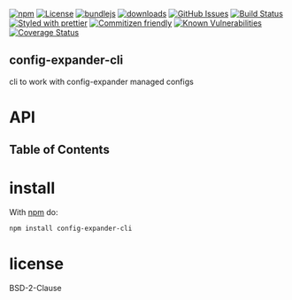 [![npm](https://img.shields.io/npm/v/config-expander-cli.svg)](https://www.npmjs.com/package/config-expander-cli)
[![License](https://img.shields.io/badge/License-0BSD-blue.svg)](https://spdx.org/licenses/0BSD.html)
[![bundlejs](https://deno.bundlejs.com/?q=config-expander-cli\&badge=detailed)](https://bundlejs.com/?q=config-expander-cli)
[![downloads](http://img.shields.io/npm/dm/config-expander-cli.svg?style=flat-square)](https://npmjs.org/package/config-expander-cli)
[![GitHub Issues](https://img.shields.io/github/issues/arlac77/config-expander-cli.svg?style=flat-square)](https://github.com/arlac77/config-expander-cli/issues)
[![Build Status](https://img.shields.io/endpoint.svg?url=https%3A%2F%2Factions-badge.atrox.dev%2Farlac77%2Fconfig-expander-cli%2Fbadge\&style=flat)](https://actions-badge.atrox.dev/arlac77/config-expander-cli/goto)
[![Styled with prettier](https://img.shields.io/badge/styled_with-prettier-ff69b4.svg)](https://github.com/prettier/prettier)
[![Commitizen friendly](https://img.shields.io/badge/commitizen-friendly-brightgreen.svg)](http://commitizen.github.io/cz-cli/)
[![Known Vulnerabilities](https://snyk.io/test/github/arlac77/config-expander-cli/badge.svg)](https://snyk.io/test/github/arlac77/config-expander-cli)
[![Coverage Status](https://coveralls.io/repos/arlac77/config-expander-cli/badge.svg)](https://coveralls.io/github/arlac77/config-expander-cli)

## config-expander-cli

cli to work with config-expander managed configs

# API

<!-- Generated by documentation.js. Update this documentation by updating the source code. -->

## Table of Contents

# install

With [npm](http://npmjs.org) do:

```shell
npm install config-expander-cli
```

# license

BSD-2-Clause
